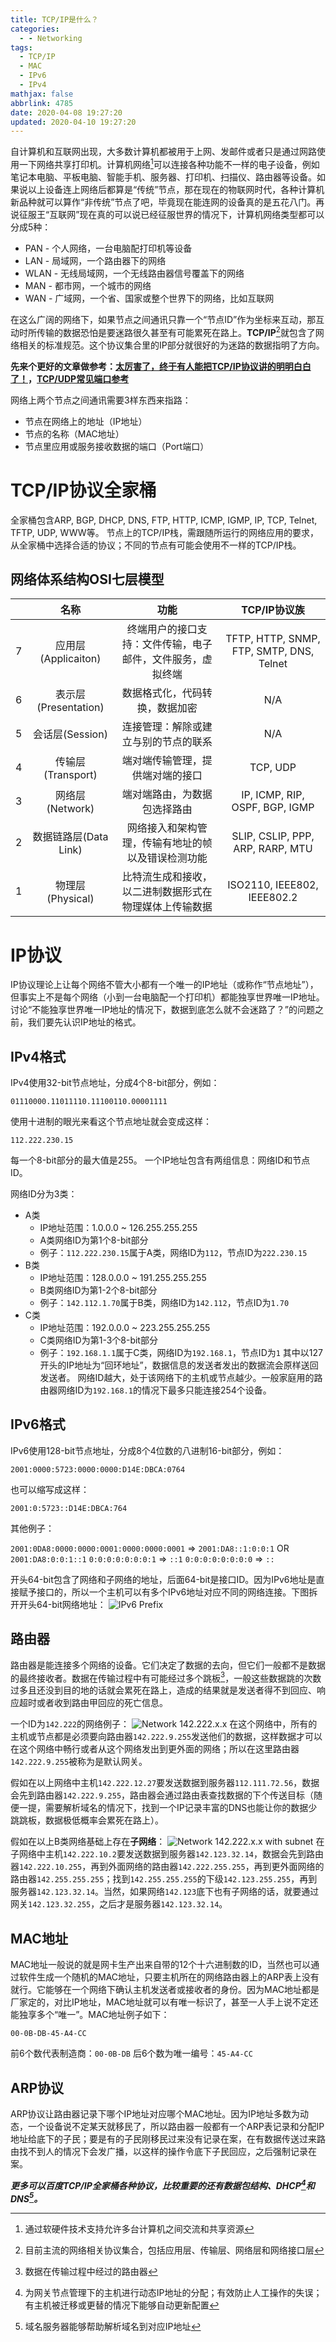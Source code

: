 ```yaml
---
title: TCP/IP是什么？
categories:
  - - Networking
tags:
  - TCP/IP
  - MAC
  - IPv6
  - IPv4
mathjax: false
abbrlink: 4785
date: 2020-04-08 19:27:20
updated: 2020-04-10 19:27:20
---
```


自计算机和互联网出现，大多数计算机都被用于上网、发邮件或者只是通过网路使用一下网络共享打印机。计算机网络[^1]可以连接各种功能不一样的电子设备，例如笔记本电脑、平板电脑、智能手机、服务器、打印机、扫描仪、路由器等设备。如果说以上设备连上网络后都算是“传统”节点，那在现在的物联网时代，各种计算机新品种就可以算作“非传统”节点了吧，毕竟现在能连网的设备真的是五花八门。再说征服王“互联网”现在真的可以说已经征服世界的情况下，计算机网络类型都可以分成5种：

- PAN - 个人网络，一台电脑配打印机等设备
- LAN - 局域网，一个路由器下的网络
- WLAN - 无线局域网，一个无线路由器信号覆盖下的网络
- MAN - 都市网，一个城市的网络
- WAN - 广域网，一个省、国家或整个世界下的网络，比如互联网
  
在这么广阔的网络下，如果节点之间通讯只靠一个“节点ID”作为坐标来互动，那互动时所传输的数据恐怕是要迷路很久甚至有可能累死在路上。**TCP/IP**[^2]就包含了网络相关的标准规范。这个协议集合里的IP部分就很好的为迷路的数据指明了方向。

<!-- more -->

**先来个更好的文章做参考：[太厉害了，终于有人能把TCP/IP协议讲的明明白白了！](//developer.51cto.com/art/201906/597961.htm)，[TCP/UDP常见端口参考](//tool.oschina.net/commons?type=7)**

网络上两个节点之间通讯需要3样东西来指路：
- 节点在网络上的地址（IP地址）
- 节点的名称（MAC地址）
- 节点里应用或服务接收数据的端口（Port端口）

# TCP/IP协议全家桶

全家桶包含ARP, BGP, DHCP, DNS, FTP, HTTP, ICMP, IGMP, IP, TCP, Telnet, TFTP, UDP, WWW等。
节点上的TCP/IP栈，需跟随所运行的网络应用的要求，从全家桶中选择合适的协议；不同的节点有可能会使用不一样的TCP/IP栈。

## 网络体系结构OSI七层模型

|      | 名称                 | 功能                                                 | TCP/IP协议族                              |
| ---: | :------------------: | :--------------------------------------------------: | :--------------------------------------: |
| 7    | 应用层(Applicaiton)   | 终端用户的接口支持：文件传输，电子邮件，文件服务，虚拟终端 | TFTP, HTTP, SNMP, FTP, SMTP, DNS, Telnet |
| 6    | 表示层(Presentation)  | 数据格式化，代码转换，数据加密                          | N/A                                      |
| 5    | 会话层(Session)       | 连接管理：解除或建立与别的节点的联系                    | N/A                                      |
| 4    | 传输层(Transport)     | 端对端传输管理，提供端对端的接口                        | TCP, UDP                                 |
| 3    | 网络层(Network)       | 端对端路由，为数据包选择路由                           | IP, ICMP, RIP, OSPF, BGP, IGMP           |
| 2    | 数据链路层(Data Link) | 网络接入和架构管理，传输有地址的帧以及错误检测功能        | SLIP, CSLIP, PPP, ARP, RARP, MTU         |
| 1    | 物理层(Physical)      | 比特流生成和接收，以二进制数据形式在物理媒体上传输数据    | ISO2110, IEEE802, IEEE802.2              |

# IP协议

IP协议理论上让每个网络不管大小都有一个唯一的IP地址（或称作“节点地址”），但事实上不是每个网络（小到一台电脑配一个打印机）都能独享世界唯一IP地址。讨论“不能独享世界唯一IP地址的情况下，数据到底怎么就不会迷路了？”的问题之前，我们要先认识IP地址的格式。

## IPv4格式

IPv4使用32-bit节点地址，分成4个8-bit部分，例如：

`01110000.11011110.11100110.00001111`

使用十进制的眼光来看这个节点地址就会变成这样：

`112.222.230.15`

每一个8-bit部分的最大值是255。
一个IP地址包含有两组信息：网络ID和节点ID。

网络ID分为3类：
- A类
  + IP地址范围：1.0.0.0 ~ 126.255.255.255
  + A类网络ID为第1个8-bit部分
  + 例子：`112.222.230.15`属于A类，网络ID为`112`，节点ID为`222.230.15`
- B类
  + IP地址范围：128.0.0.0 ~ 191.255.255.255
  + B类网络ID为第1-2个8-bit部分
  + 例子：`142.112.1.70`属于B类，网络ID为`142.112`，节点ID为`1.70`
- C类
  + IP地址范围：192.0.0.0 ~ 223.255.255.255
  + C类网络ID为第1-3个8-bit部分
  + 例子：`192.168.1.1`属于C类，网络ID为`192.168.1`，节点ID为`1`
其中以127开头的IP地址为“回环地址”，数据信息的发送者发出的数据流会原样送回发送者。
网络ID越大，处于该网络下的主机或节点越少。一般家庭用的路由器网络ID为`192.168.1`的情况下最多只能连接254个设备。

## IPv6格式

IPv6使用128-bit节点地址，分成8个4位数的八进制16-bit部分，例如：

`2001:0000:5723:0000:0000:D14E:DBCA:0764`

也可以缩写成这样：

`2001:0:5723::D14E:DBCA:764`

其他例子：

`2001:0DA8:0000:0000:0001:0000:0000:0001` => `2001:DA8::1:0:0:1` OR `2001:DA8:0:0:1::1`
`0:0:0:0:0:0:0:1` => `::1`
`0:0:0:0:0:0:0:0` => `::`

开头64-bit包含了网络和子网络的地址，后面64-bit是接口ID。因为IPv6地址是直接赋予接口的，所以一个主机可以有多个IPv6地址对应不同的网络连接。下图拆开开头64-bit网络地址：
![IPv6 Prefix](/gallery/tcp-ip-ipv6-prefix.jpg)

## 路由器

路由器是能连接多个网络的设备。它们决定了数据的去向，但它们一般都不是数据的最终接收者。数据在传输过程中有可能经过多个跳板[^3]，一般这些数据跳的次数过多且还没到目的地的话就会累死在路上，造成的结果就是发送者得不到回应、响应超时或者收到路由甲回应的死亡信息。

一个ID为`142.222`的网络例子：
![Network 142.222.x.x](/gallery/tcp-ip-router-network.jpg)
在这个网络中，所有的主机或节点都是必须要向路由器`142.222.9.255`发送他们的数据，这样数据才可以在这个网络中畅行或者从这个网络发出到更外面的网络；所以在这里路由器`142.222.9.255`被称为是默认网关。

假如在以上网络中主机`142.222.12.27`要发送数据到服务器`112.111.72.56`，数据会先到路由器`142.222.9.255`，路由器会通过路由表查找数据的下个传送目标（随便一提，需要解析域名的情况下，找到一个IP记录丰富的DNS也能让你的数据少跳跳板，数据极低概率会累死在路上）。

假如在以上B类网络基础上存在**子网络**：
![Network 142.222.x.x with subnet](/gallery/tcp-ip-router-subnet.jpg)
在子网络中主机`142.222.10.2`要发送数据到服务器`142.123.32.14`，数据会先到路由器`142.222.10.255`，再到外面网络的路由器`142.222.255.255`，再到更外面网络的路由器`142.255.255.255`；找到`142.255.255.255`的下级`142.123.255.255`，再到服务器`142.123.32.14`。当然，如果网络`142.123`底下也有子网络的话，就要通过网关`142.123.32.255`，之后才是服务器`142.123.32.14`。

## MAC地址

MAC地址一般说的就是网卡生产出来自带的12个十六进制数的ID，当然也可以通过软件生成一个随机的MAC地址，只要主机所在的网络路由器上的ARP表上没有就行。它能够在一个网络下确认主机发送者或接收者的身份。因为MAC地址都是厂家定的，对比IP地址，MAC地址就可以有唯一标识了，甚至一人手上说不定还能独享多个“唯一”。MAC地址例子如下：

`00-0B-DB-45-A4-CC`

前6个数代表制造商：`00-0B-DB`
后6个数为唯一编号：`45-A4-CC`

## ARP协议

ARP协议让路由器记录下哪个IP地址对应哪个MAC地址。因为IP地址多数为动态，一个设备说不定某天就移民了，所以路由器一般都有一个ARP表记录和分配IP地址给底下的子民；要是有的子民刚移民过来没有记录在案，在有数据传送过来路由找不到人的情况下会发广播，以这样的操作令底下子民回应，之后强制记录在案。

**_更多可以百度TCP/IP全家桶各种协议，比较重要的还有数据包结构、DHCP[^4]和DNS[^5]。_**

[^1]: 通过软硬件技术支持允许多台计算机之间交流和共享资源
[^2]: 目前主流的网络相关协议集合，包括应用层、传输层、网络层和网络接口层
[^3]: 数据在传输过程中经过的路由器
[^4]: 为网关节点管理下的主机进行动态IP地址的分配；有效防止人工操作的失误；有主机被迁移或更替的情况下能够自动更新配置
[^5]: 域名服务器能够帮助解析域名到对应IP地址